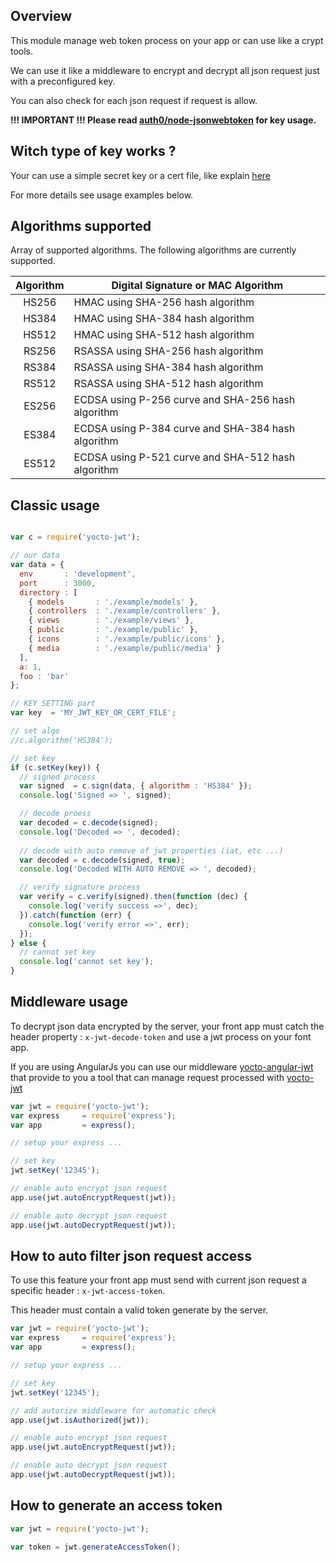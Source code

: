 ## Overview

This module manage web token process on your app or can use like a crypt tools.

We can use it like a middleware to encrypt and decrypt all json request just with a preconfigured key.

You can also check for each json request if request is allow.

**!!! IMPORTANT !!! Please read [auth0/node-jsonwebtoken](https://github.com/auth0/node-jsonwebtoken) for key usage.**

## Witch type of key works ?

Your can use a simple secret key or a cert file, like explain [here](https://github.com/auth0/node-jsonwebtoken#jwtsignpayload-secretorprivatekey-options) 

For more details see usage examples below.

## Algorithms supported

Array of supported algorithms. The following algorithms are currently supported.

| Algorithm | Digital Signature or MAC Algorithm                 |
|:---------:|----------------------------------------------------|
|   HS256   | HMAC using SHA-256 hash algorithm                  |
|   HS384   | HMAC using SHA-384 hash algorithm                  |
|   HS512   | HMAC using SHA-512 hash algorithm                  |
|   RS256   | RSASSA using SHA-256 hash algorithm                |
|   RS384   | RSASSA using SHA-384 hash algorithm                |
|   RS512   | RSASSA using SHA-512 hash algorithm                |
|   ES256   | ECDSA using P-256 curve and SHA-256 hash algorithm |
|   ES384   | ECDSA using P-384 curve and SHA-384 hash algorithm |
|   ES512   | ECDSA using P-521 curve and SHA-512 hash algorithm |

## Classic usage

```javascript

var c = require('yocto-jwt');

// our data
var data = {
  env       : 'development',
  port      : 3000,
  directory : [
    { models       : './example/models' },
    { controllers  : './example/controllers' },
    { views        : './example/views' },
    { public       : './example/public' },
    { icons        : './example/public/icons' },
    { media        : './example/public/media' }
  ],
  a: 1,
  foo : 'bar'
};

// KEY SETTING part
var key  = 'MY_JWT_KEY_OR_CERT_FILE';

// set algo
//c.algorithm('HS384');

// set key
if (c.setKey(key)) {
  // signed process
  var signed  = c.sign(data, { algorithm : 'HS384' });
  console.log('Signed => ', signed);

  // decode proess
  var decoded = c.decode(signed);
  console.log('Decoded => ', decoded);
  
  // decode with auto remove of jwt properties (iat, etc ...)
  var decoded = c.decode(signed, true);
  console.log('Decoded WITH AUTO REMOVE => ', decoded);

  // verify signature process
  var verify = c.verify(signed).then(function (dec) {
    console.log('verify success =>', dec);
  }).catch(function (err) {
    console.log('verify error =>', err);
  });
} else {
  // cannot set key
  console.log('cannot set key');
}
```

## Middleware usage

To decrypt json data encrypted by the server, your front app must catch the header property : `x-jwt-decode-token`
and use a jwt process on your font app.

If you are using AngularJs you can use our middleware [yocto-angular-jwt](https://gitlab.com/yocto-angular-modules/yocto-angular-jwt.git)
that provide to you a tool that can manage request processed with [yocto-jwt](https://gitlab.com/yocto-node-modules/yocto-jwt.git)

```javascript
var jwt = require('yocto-jwt');
var express     = require('express');
var app         = express();

// setup your express ...

// set key
jwt.setKey('12345');

// enable auto encrypt json request
app.use(jwt.autoEncryptRequest(jwt));

// enable auto decrypt json request
app.use(jwt.autoDecryptRequest(jwt));
```

## How to auto filter json request access

To use this feature your front app must send with current json request a specific header : `x-jwt-access-token`.

This header must contain a valid token generate by the server. 

```javascript
var jwt = require('yocto-jwt');
var express     = require('express');
var app         = express();

// setup your express ...

// set key
jwt.setKey('12345');

// add autorize middleware for automatic check
app.use(jwt.isAuthorized(jwt));

// enable auto encrypt json request
app.use(jwt.autoEncryptRequest(jwt));

// enable auto decrypt json request
app.use(jwt.autoDecryptRequest(jwt));
```

## How to generate an access token

```javascript
var jwt = require('yocto-jwt');

var token = jwt.generateAccessToken();
```

